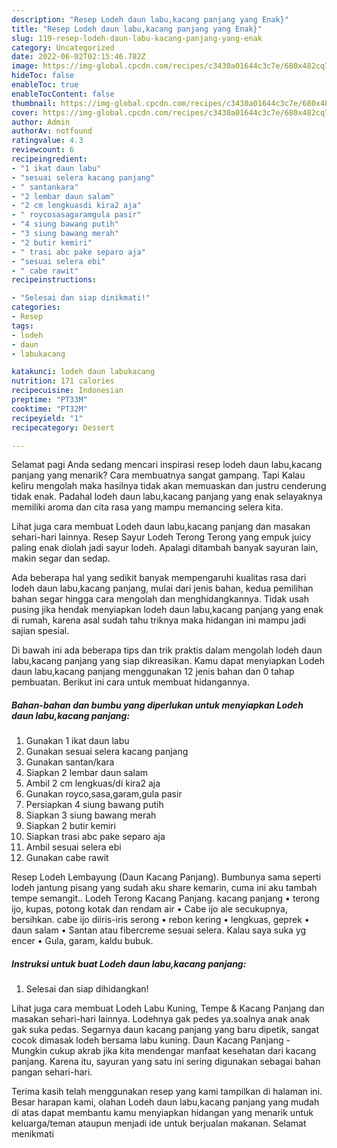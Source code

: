 ```yaml
---
description: "Resep Lodeh daun labu,kacang panjang yang Enak}"
title: "Resep Lodeh daun labu,kacang panjang yang Enak}"
slug: 119-resep-lodeh-daun-labu-kacang-panjang-yang-enak
category: Uncategorized
date: 2022-06-02T02:15:46.782Z
image: https://img-global.cpcdn.com/recipes/c3430a01644c3c7e/680x482cq70/lodeh-daun-labukacang-panjang-foto-resep-utama.jpg
hideToc: false
enableToc: true
enableTocContent: false
thumbnail: https://img-global.cpcdn.com/recipes/c3430a01644c3c7e/680x482cq70/lodeh-daun-labukacang-panjang-foto-resep-utama.jpg
cover: https://img-global.cpcdn.com/recipes/c3430a01644c3c7e/680x482cq70/lodeh-daun-labukacang-panjang-foto-resep-utama.jpg
author: Admin
authorAv: notfound
ratingvalue: 4.3
reviewcount: 6
recipeingredient:
- "1 ikat daun labu"
- "sesuai selera kacang panjang"
- " santankara"
- "2 lembar daun salam"
- "2 cm lengkuasdi kira2 aja"
- " roycosasagaramgula pasir"
- "4 siung bawang putih"
- "3 siung bawang merah"
- "2 butir kemiri"
- " trasi abc pake separo aja"
- "sesuai selera ebi"
- " cabe rawit"
recipeinstructions:

- "Selesai dan siap dinikmati!"
categories:
- Resep
tags:
- lodeh
- daun
- labukacang

katakunci: lodeh daun labukacang 
nutrition: 171 calories
recipecuisine: Indonesian
preptime: "PT33M"
cooktime: "PT32M"
recipeyield: "1"
recipecategory: Dessert

---
```



Selamat pagi Anda sedang mencari inspirasi resep lodeh daun labu,kacang panjang yang menarik? Cara membuatnya sangat gampang. Tapi Kalau keliru mengolah maka hasilnya tidak akan memuaskan dan justru cenderung tidak enak. Padahal lodeh daun labu,kacang panjang yang enak selayaknya memiliki aroma dan cita rasa yang mampu memancing selera kita.


Lihat juga cara membuat Lodeh daun labu,kacang panjang dan masakan sehari-hari lainnya. Resep Sayur Lodeh Terong Terong yang empuk juicy paling enak diolah jadi sayur lodeh. Apalagi ditambah banyak sayuran lain, makin segar dan sedap.

Ada beberapa hal yang sedikit banyak mempengaruhi kualitas rasa dari lodeh daun labu,kacang panjang, mulai dari jenis bahan, kedua pemilihan bahan segar hingga cara mengolah dan menghidangkannya. Tidak usah pusing jika hendak menyiapkan lodeh daun labu,kacang panjang yang enak di rumah, karena asal sudah tahu triknya maka hidangan ini mampu jadi sajian spesial.


Di bawah ini ada beberapa tips dan trik praktis dalam mengolah lodeh daun labu,kacang panjang yang siap dikreasikan. Kamu dapat menyiapkan Lodeh daun labu,kacang panjang menggunakan 12 jenis bahan dan 0 tahap pembuatan. Berikut ini cara untuk membuat hidangannya.

<!--inarticleads1-->

##### Bahan-bahan dan bumbu yang diperlukan untuk menyiapkan Lodeh daun labu,kacang panjang:

1. Gunakan 1 ikat daun labu
1. Gunakan sesuai selera kacang panjang
1. Gunakan  santan/kara
1. Siapkan 2 lembar daun salam
1. Ambil 2 cm lengkuas/di kira2 aja
1. Gunakan  royco,sasa,garam,gula pasir
1. Persiapkan 4 siung bawang putih
1. Siapkan 3 siung bawang merah
1. Siapkan 2 butir kemiri
1. Siapkan  trasi abc pake separo aja
1. Ambil sesuai selera ebi
1. Gunakan  cabe rawit


Resep Lodeh Lembayung (Daun Kacang Panjang). Bumbunya sama seperti lodeh jantung pisang yang sudah aku share kemarin, cuma ini aku tambah tempe semangit.. Lodeh Terong Kacang Panjang. kacang panjang • terong ijo, kupas, potong kotak dan rendam air • Cabe ijo ale secukupnya, bersihkan. cabe ijo diiris-iris serong • rebon kering • lengkuas, geprek • daun salam • Santan atau fibercreme sesuai selera. Kalau saya suka yg encer • Gula, garam, kaldu bubuk. 

<!--inarticleads2-->

##### Instruksi untuk buat Lodeh daun labu,kacang panjang:


1. Selesai dan siap dihidangkan!

Lihat juga cara membuat Lodeh Labu Kuning, Tempe &amp; Kacang Panjang dan masakan sehari-hari lainnya. Lodehnya gak pedes ya.soalnya anak anak gak suka pedas. Segarnya daun kacang panjang yang baru dipetik, sangat cocok dimasak lodeh bersama labu kuning. Daun Kacang Panjang - Mungkin cukup akrab jika kita mendengar manfaat kesehatan dari kacang panjang. Karena itu, sayuran yang satu ini sering digunakan sebagai bahan pangan sehari-hari. 

Terima kasih telah menggunakan resep yang kami tampilkan di halaman ini. Besar harapan kami, olahan Lodeh daun labu,kacang panjang yang mudah di atas dapat membantu kamu menyiapkan hidangan yang menarik untuk keluarga/teman ataupun menjadi ide untuk berjualan makanan. Selamat menikmati

